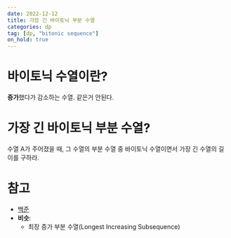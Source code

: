 ```yaml
---
date: 2022-12-12
title: 가장 긴 바이토닉 부분 수열
categories: dp
tag: [dp, "bitonic sequence"]
on_hold: true
---
```


# 바이토닉 수열이란?

**증가**했다가 감소하는 수열. 같은거 안된다.

# 가장 긴 바이토닉 부분 수열?

수열 A가 주어졌을 때, 그 수열의 부분 수열 중 바이토닉 수열이면서 가장 긴 수열의 길이를 구하라.

# 참고

+ [백준](https://www.acmicpc.net/problem/11054)
+ **비슷**:
  + 최장 증가 부분 수열(Longest Increasing Subsequence)